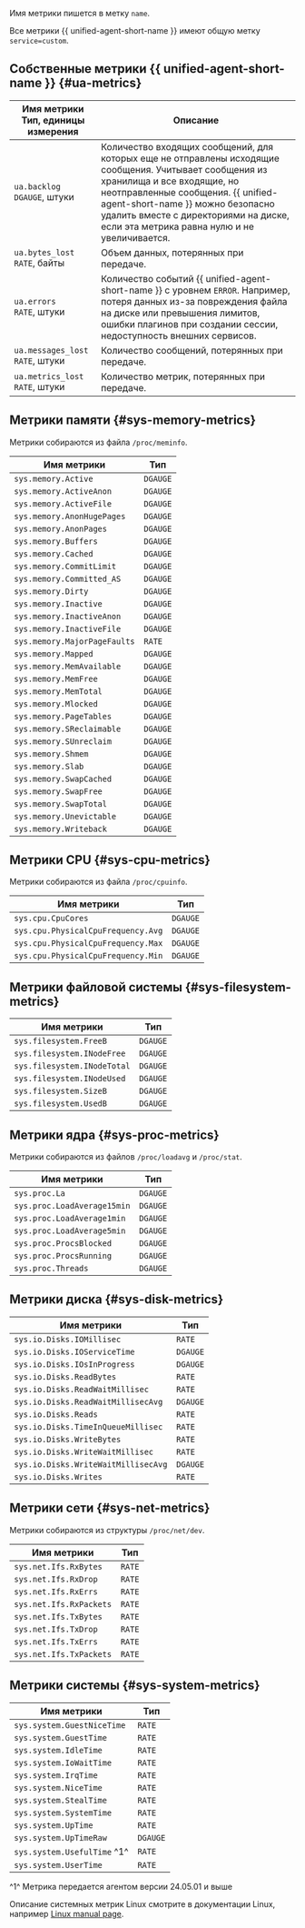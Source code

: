 Имя метрики пишется в метку `name`.

Все метрики {{ unified-agent-short-name }} имеют общую метку `service=custom`.

## Собственные метрики {{ unified-agent-short-name }} {#ua-metrics}

| Имя метрики<br>Тип, единицы измерения | Описание |
| --- | --- |
| `ua.backlog`<br>`DGAUGE`, штуки | Количество входящих сообщений, для которых еще не отправлены исходящие сообщения. Учитывает сообщения из хранилища и все входящие, но неотправленные сообщения. {{ unified-agent-short-name }} можно безопасно удалить вместе с директориями на диске, если эта метрика равна нулю и не увеличивается. |
| `ua.bytes_lost`<br>`RATE`, байты | Объем данных, потерянных при передаче. |
| `ua.errors`<br>`RATE`, штуки | Количество событий {{ unified-agent-short-name }} с уровнем `ERROR`. Например, потеря данных из-за повреждения файла на диске или превышения лимитов, ошибки плагинов при создании сессии, недоступность внешних сервисов. |
| `ua.messages_lost`<br>`RATE`, штуки | Количество сообщений, потерянных при передаче. |
| `ua.metrics_lost`<br>`RATE`, штуки | Количество метрик, потерянных при передаче. |

## Метрики памяти {#sys-memory-metrics}

Метрики собираются из файла `/proc/meminfo`.

| Имя метрики | Тип |
| --- | --- |
| `sys.memory.Active` | `DGAUGE` |
| `sys.memory.ActiveAnon` | `DGAUGE` |
| `sys.memory.ActiveFile` | `DGAUGE` |
| `sys.memory.AnonHugePages` | `DGAUGE` |
| `sys.memory.AnonPages` | `DGAUGE` |
| `sys.memory.Buffers` | `DGAUGE` |
| `sys.memory.Cached` | `DGAUGE` |
| `sys.memory.CommitLimit` | `DGAUGE` |
| `sys.memory.Committed_AS` | `DGAUGE` |
| `sys.memory.Dirty` | `DGAUGE` |
| `sys.memory.Inactive` | `DGAUGE` |
| `sys.memory.InactiveAnon` | `DGAUGE` |
| `sys.memory.InactiveFile` | `DGAUGE` |
| `sys.memory.MajorPageFaults` | `RATE` |
| `sys.memory.Mapped` | `DGAUGE` |
| `sys.memory.MemAvailable` | `DGAUGE` |
| `sys.memory.MemFree` | `DGAUGE` |
| `sys.memory.MemTotal` | `DGAUGE` |
| `sys.memory.Mlocked` | `DGAUGE` |
| `sys.memory.PageTables` | `DGAUGE` |
| `sys.memory.SReclaimable` | `DGAUGE` |
| `sys.memory.SUnreclaim` | `DGAUGE` |
| `sys.memory.Shmem` | `DGAUGE` |
| `sys.memory.Slab` | `DGAUGE` |
| `sys.memory.SwapCached` | `DGAUGE` |
| `sys.memory.SwapFree` | `DGAUGE` |
| `sys.memory.SwapTotal` | `DGAUGE` |
| `sys.memory.Unevictable` | `DGAUGE` |
| `sys.memory.Writeback` | `DGAUGE` |


## Метрики СPU {#sys-cpu-metrics}

Метрики собираются из файла `/proc/cpuinfo`.

| Имя метрики | Тип |
| --- | --- |
| `sys.cpu.CpuCores` | `DGAUGE` |
| `sys.cpu.PhysicalCpuFrequency.Avg` | `DGAUGE` |
| `sys.cpu.PhysicalCpuFrequency.Max` | `DGAUGE` |
| `sys.cpu.PhysicalCpuFrequency.Min` | `DGAUGE` |


## Метрики файловой системы {#sys-filesystem-metrics}

| Имя метрики | Тип |
| --- | --- |
| `sys.filesystem.FreeB` | `DGAUGE` |
| `sys.filesystem.INodeFree` | `DGAUGE` |
| `sys.filesystem.INodeTotal` | `DGAUGE` |
| `sys.filesystem.INodeUsed` | `DGAUGE` |
| `sys.filesystem.SizeB` | `DGAUGE` |
| `sys.filesystem.UsedB` | `DGAUGE` |


## Метрики ядра {#sys-proc-metrics}

Метрики собираются из файлов `/proc/loadavg` и `/proc/stat`.

| Имя метрики | Тип |
| --- | --- |
| `sys.proc.La` | `DGAUGE` |
| `sys.proc.LoadAverage15min` | `DGAUGE` |
| `sys.proc.LoadAverage1min` | `DGAUGE` |
| `sys.proc.LoadAverage5min` | `DGAUGE` |
| `sys.proc.ProcsBlocked` | `DGAUGE` |
| `sys.proc.ProcsRunning` | `DGAUGE` |
| `sys.proc.Threads` | `DGAUGE` |

## Метрики диска {#sys-disk-metrics}

| Имя метрики | Тип |
| --- | --- |
| `sys.io.Disks.IOMillisec` | `RATE` |
| `sys.io.Disks.IOServiceTime` | `DGAUGE` |
| `sys.io.Disks.IOsInProgress` | `DGAUGE` |
| `sys.io.Disks.ReadBytes` | `RATE` |
| `sys.io.Disks.ReadWaitMillisec` | `RATE` |
| `sys.io.Disks.ReadWaitMillisecAvg` | `DGAUGE` |
| `sys.io.Disks.Reads` | `RATE` |
| `sys.io.Disks.TimeInQueueMillisec` | `RATE` |
| `sys.io.Disks.WriteBytes` | `RATE` |
| `sys.io.Disks.WriteWaitMillisec` | `RATE` |
| `sys.io.Disks.WriteWaitMillisecAvg` | `DGAUGE` |
| `sys.io.Disks.Writes` | `RATE` |

## Метрики сети {#sys-net-metrics}

Метрики собираются из структуры `/proc/net/dev`.

| Имя метрики | Тип |
| --- | --- |
| `sys.net.Ifs.RxBytes` | `RATE` |
| `sys.net.Ifs.RxDrop` | `RATE` |
| `sys.net.Ifs.RxErrs` | `RATE` |
| `sys.net.Ifs.RxPackets` | `RATE` |
| `sys.net.Ifs.TxBytes` | `RATE` |
| `sys.net.Ifs.TxDrop` | `RATE` |
| `sys.net.Ifs.TxErrs` | `RATE` |
| `sys.net.Ifs.TxPackets` | `RATE` |


## Метрики системы {#sys-system-metrics}

| Имя метрики | Тип |
| --- | --- |
| `sys.system.GuestNiceTime` | `RATE` |
| `sys.system.GuestTime` | `RATE` |
| `sys.system.IdleTime` | `RATE` |
| `sys.system.IoWaitTime` | `RATE` |
| `sys.system.IrqTime` | `RATE` |
| `sys.system.NiceTime` | `RATE` |
| `sys.system.StealTime` | `RATE` |
| `sys.system.SystemTime` | `RATE` |
| `sys.system.UpTime` | `RATE` |
| `sys.system.UpTimeRaw` | `DGAUGE` |
| `sys.system.UsefulTime` ^1^ | `RATE` |
| `sys.system.UserTime` | `RATE` |

^1^ Метрика передается агентом версии 24.05.01 и выше

Описание системных метрик Linux смотрите в документации Linux, например [Linux manual page](https://man7.org/linux/man-pages/man5/proc.5.html).